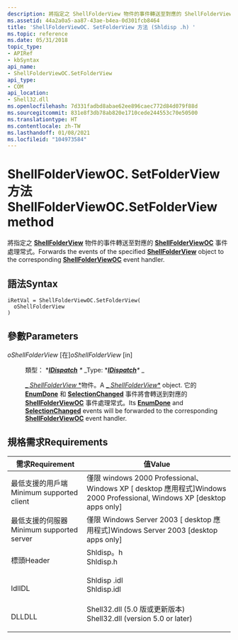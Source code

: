 ```yaml
---
description: 將指定之 ShellFolderView 物件的事件轉送至對應的 ShellFolderViewOC 事件處理常式。
ms.assetid: 44a2a0a5-aa87-43ae-b4ea-0d301fcb8464
title: 'ShellFolderViewOC. SetFolderView 方法 (Shldisp .h) '
ms.topic: reference
ms.date: 05/31/2018
topic_type:
- APIRef
- kbSyntax
api_name:
- ShellFolderViewOC.SetFolderView
api_type:
- COM
api_location:
- Shell32.dll
ms.openlocfilehash: 7d331fadbd8abae62ee896caec772d84d079f88d
ms.sourcegitcommit: 831e8f3db78ab820e1710cede244553c70e50500
ms.translationtype: HT
ms.contentlocale: zh-TW
ms.lasthandoff: 01/08/2021
ms.locfileid: "104973584"
---
```

# <a name="shellfolderviewocsetfolderview-method"></a><span data-ttu-id="527d3-103">ShellFolderViewOC. SetFolderView 方法</span><span class="sxs-lookup"><span data-stu-id="527d3-103">ShellFolderViewOC.SetFolderView method</span></span>

<span data-ttu-id="527d3-104">將指定之 [**ShellFolderView**](shellfolderview.md) 物件的事件轉送至對應的 [**ShellFolderViewOC**](shellfolderviewoc-object.md) 事件處理常式。</span><span class="sxs-lookup"><span data-stu-id="527d3-104">Forwards the events of the specified [**ShellFolderView**](shellfolderview.md) object to the corresponding [**ShellFolderViewOC**](shellfolderviewoc-object.md) event handler.</span></span>

## <a name="syntax"></a><span data-ttu-id="527d3-105">語法</span><span class="sxs-lookup"><span data-stu-id="527d3-105">Syntax</span></span>


```JScript
iRetVal = ShellFolderViewOC.SetFolderView(
  oShellFolderView
)
```



## <a name="parameters"></a><span data-ttu-id="527d3-106">參數</span><span class="sxs-lookup"><span data-stu-id="527d3-106">Parameters</span></span>

<dl> <dt>

<span data-ttu-id="527d3-107">*oShellFolderView* \[在\]</span><span class="sxs-lookup"><span data-stu-id="527d3-107">*oShellFolderView* \[in\]</span></span>
</dt> <dd>

<span data-ttu-id="527d3-108">類型： \**[**IDispatch**](/windows/win32/api/oaidl/nn-oaidl-idispatch) \** _</span><span class="sxs-lookup"><span data-stu-id="527d3-108">Type: \**[**IDispatch**](/windows/win32/api/oaidl/nn-oaidl-idispatch)\** _</span></span>

<span data-ttu-id="527d3-109">[_ *ShellFolderView* \*](shellfolderview.md)物件。</span><span class="sxs-lookup"><span data-stu-id="527d3-109">A [_ *ShellFolderView*\*](shellfolderview.md) object.</span></span> <span data-ttu-id="527d3-110">它的 [**EnumDone**](shellfolderviewoc-enumdone.md) 和 [**SelectionChanged**](shellfolderview-selectionchanged.md) 事件將會轉送到對應的 [**ShellFolderViewOC**](shellfolderviewoc-object.md) 事件處理常式。</span><span class="sxs-lookup"><span data-stu-id="527d3-110">Its [**EnumDone**](shellfolderviewoc-enumdone.md) and [**SelectionChanged**](shellfolderview-selectionchanged.md) events will be forwarded to the corresponding [**ShellFolderViewOC**](shellfolderviewoc-object.md) event handler.</span></span>

</dd> </dl>

## <a name="requirements"></a><span data-ttu-id="527d3-111">規格需求</span><span class="sxs-lookup"><span data-stu-id="527d3-111">Requirements</span></span>



| <span data-ttu-id="527d3-112">需求</span><span class="sxs-lookup"><span data-stu-id="527d3-112">Requirement</span></span> | <span data-ttu-id="527d3-113">值</span><span class="sxs-lookup"><span data-stu-id="527d3-113">Value</span></span> |
|-------------------------------------|---------------------------------------------------------------------------------------------------------------|
| <span data-ttu-id="527d3-114">最低支援的用戶端</span><span class="sxs-lookup"><span data-stu-id="527d3-114">Minimum supported client</span></span><br/> | <span data-ttu-id="527d3-115">僅限 windows 2000 Professional、Windows XP \[ desktop 應用程式\]</span><span class="sxs-lookup"><span data-stu-id="527d3-115">Windows 2000 Professional, Windows XP \[desktop apps only\]</span></span><br/>                                        |
| <span data-ttu-id="527d3-116">最低支援的伺服器</span><span class="sxs-lookup"><span data-stu-id="527d3-116">Minimum supported server</span></span><br/> | <span data-ttu-id="527d3-117">僅限 Windows Server 2003 \[ desktop 應用程式\]</span><span class="sxs-lookup"><span data-stu-id="527d3-117">Windows Server 2003 \[desktop apps only\]</span></span><br/>                                                          |
| <span data-ttu-id="527d3-118">標頭</span><span class="sxs-lookup"><span data-stu-id="527d3-118">Header</span></span><br/>                   | <dl> <span data-ttu-id="527d3-119"><dt>Shldisp。h</dt></span><span class="sxs-lookup"><span data-stu-id="527d3-119"><dt>Shldisp.h</dt></span></span> </dl>                          |
| <span data-ttu-id="527d3-120">Idl</span><span class="sxs-lookup"><span data-stu-id="527d3-120">IDL</span></span><br/>                      | <dl> <span data-ttu-id="527d3-121"><dt>Shldisp .idl</dt></span><span class="sxs-lookup"><span data-stu-id="527d3-121"><dt>Shldisp.idl</dt></span></span> </dl>                        |
| <span data-ttu-id="527d3-122">DLL</span><span class="sxs-lookup"><span data-stu-id="527d3-122">DLL</span></span><br/>                      | <dl> <span data-ttu-id="527d3-123"><dt>Shell32.dll (5.0 版或更新版本) </dt></span><span class="sxs-lookup"><span data-stu-id="527d3-123"><dt>Shell32.dll (version 5.0 or later)</dt></span></span> </dl> |



 

 
